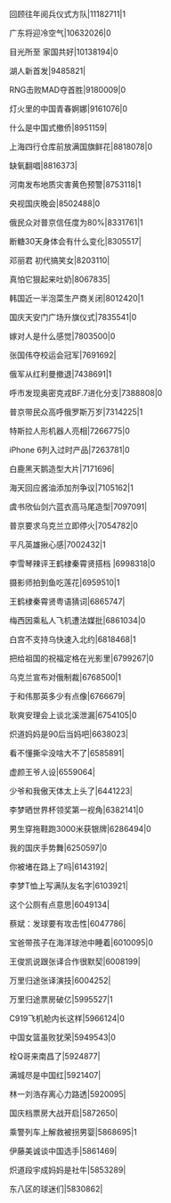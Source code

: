 回顾往年阅兵仪式方队|11182711|1

广东将迎冷空气|10632026|0

目光所至 家国共好|10138194|0

湖人新首发|9485821|

RNG击败MAD夺首胜|9180009|0

灯火里的中国青春婀娜|9161076|0

什么是中国式撤侨|8951159|

上海四行仓库前放满国旗鲜花|8818078|0

缺氧翻唱|8816373|

河南发布地质灾害黄色预警|8753118|1

央视国庆晚会|8502488|0

俄民众对普京信任度为80%|8331761|1

断糖30天身体会有什么变化|8305517|

邓丽君 初代搞笑女|8203110|

真怕它狠起来吐奶|8067835|

韩国近一半泡菜生产商关闭|8012420|1

国庆天安门广场升旗仪式|7835541|0

嫁对人是什么感觉|7803500|0

张国伟夺校运会冠军|7691692|

俄军从红利曼撤退|7438691|1

呼市发现奥密克戎BF.7进化分支|7388808|0

普京带民众高呼俄罗斯万岁|7314225|1

特斯拉人形机器人亮相|7266775|0

iPhone 6列入过时产品|7263781|0

白鹿黑天鹅造型大片|7171696|

海天回应酱油添加剂争议|7105162|1

虞书欣仙剑六蓝衣高马尾造型|7097091|

普京要求乌克兰立即停火|7054782|0

平凡英雄揪心感|7002432|1

李雪琴辣评王鹤棣秦霄贤搭档 ​​​​|6998318|0

摄影师拍到鱼吃莲花|6959510|1

王鹤棣秦霄贤粤语猜词|6865747|

梅西因乘私人飞机遭法媒批|6861034|0

白宫不支持乌快速入北约|6818468|1

把给祖国的祝福定格在光影里|6799267|0

乌克兰宣布对俄制裁|6768500|1

于和伟那英多少有点像|6766679|

耿爽安理会上谈北溪泄漏|6754105|0

炽道妈妈是90后当妈吧|6638023|

看不懂撕伞没啥大不了|6585891|

虚颜王爷人设|6559064|

少爷和我傲天体太上头了|6441223|

李梦晒世界杯领奖第一视角|6382141|0

男生穿拖鞋跑3000米获银牌|6286494|0

我的国庆手势舞|6250597|0

你被堵在路上了吗|6143192|

李梦T恤上写满队友名字|6103921|

这个公厕有点意思|6049134|

蔡斌：发球要有攻击性|6047786|

宝爸带孩子在海洋球池中睡着|6010095|0

王俊凯说跟张译合作很默契|6008199|

万里归途张译演技|6004252|

万里归途票房破亿|5995527|1

C919飞机舱内长这样|5966124|0

中国女篮虽败犹荣|5949543|0

栓Q哥来南昌了|5924877|

满城尽是中国红|5921407|

林一刘浩存离心力路透|5920095|

国庆档票房大战开启|5872650|

乘警列车上解救被拐男婴|5868695|1

伊藤美诚谈中国选手|5861469|

炽道段宇成妈妈是社牛|5853289|

东八区的球迷们|5830862|

